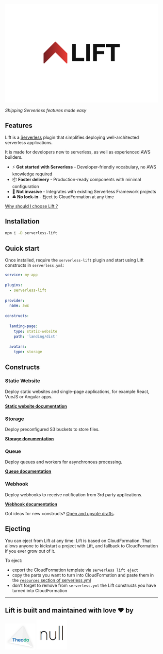 ![](docs/lift.png)

*Shipping Serverless features made easy*

## Features

Lift is a [Serverless](https://www.serverless.com/) plugin that simplifies deploying well-architected serverless applications.

It is made for developers new to serverless, as well as experienced AWS builders.

- ⚡️ **Get started with Serverless** - Developer-friendly vocabulary, no AWS knowledge required
- 📦 **Faster delivery** - Production-ready components with minimal configuration
- 🔁 **Not invasive** - Integrates with existing Serverless Framework projects
- ⏏️ **No lock-in** - Eject to CloudFormation at any time

[Why should I choose Lift ?](docs/comparison.md)

## Installation

```bash
npm i -D serverless-lift
```

## Quick start

Once installed, require the `serverless-lift` plugin and start using Lift constructs in `serverless.yml`:

```yaml
service: my-app

plugins:
  - serverless-lift

provider:
  name: aws

constructs:

  landing-page:
    type: static-website
    path: 'landing/dist'

  avatars:
    type: storage
```

## Constructs

### Static Website

Deploy static websites and single-page applications, for example React, VueJS or Angular apps.

[**Static website documentation**](docs/static-website.md)

### Storage

Deploy preconfigured S3 buckets to store files.

[**Storage documentation**](docs/storage.md)

### Queue

Deploy queues and workers for asynchronous processing.

[**Queue documentation**](docs/queue.md)

### Webhook

Deploy webhooks to receive notification from 3rd party applications.

[**Webhook documentation**](docs/webhook.md)

Got ideas for new constructs? [Open and upvote drafts](https://github.com/getlift/lift/discussions/categories/components).

## Ejecting

You can eject from Lift at any time: Lift is based on CloudFormation. That allows anyone to kickstart a project with Lift, and fallback to CloudFormation if you ever grow out of it.

To eject:

- export the CloudFormation template via `serverless lift eject`
- copy the parts you want to turn into CloudFormation and paste them in the [`resources` section of serverless.yml](https://www.serverless.com/framework/docs/providers/aws/guide/resources/)
- don't forget to remove from `serverless.yml` the Lift constructs you have turned into CloudFormation

---

## Lift is built and maintained with love ❤️ by

<a href="https://www.theodo.fr/" title="Theodo"><img src="docs/theodo.png" width="100"></a>
<a href="https://null.tc/" title="null"><img src="docs/null.png" width="100"></a>

